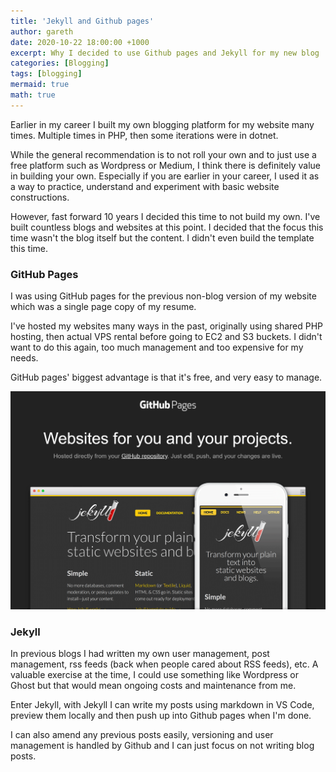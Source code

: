 ```yaml
---
title: 'Jekyll and Github pages'
author: gareth
date: 2020-10-22 18:00:00 +1000
excerpt: Why I decided to use Github pages and Jekyll for my new blog
categories: [Blogging]
tags: [blogging]
mermaid: true
math: true
---
```


Earlier in my career I built my own blogging platform for my website many times. Multiple times in PHP, then some iterations were in dotnet. 

While the general recommendation is to not roll your own and to just use a free platform such as Wordpress or Medium, I think there is definitely value in building your own. Especially if you are earlier in your career, I used it as a way to practice, understand and experiment with basic website constructions.

However, fast forward 10 years I decided this time to not build my own. I've built countless blogs and websites at this point. I decided that the focus this time wasn't the blog itself but the content. I didn't even build the template this time.

### GitHub Pages

I was using GitHub pages for the previous non-blog version of my website which was a single page copy of my resume. 

I've hosted my websites many ways in the past, originally using shared PHP hosting, then actual VPS rental before going to EC2 and S3 buckets. I didn't want to do this again, too much management and too expensive for my needs. 

GitHub pages' biggest advantage is that it's free, and very easy to manage. 

![](/assets/img/2020/10/22/github-pages.png)

### Jekyll

In previous blogs I had written my own user management, post management, rss feeds (back when people cared about RSS feeds), etc. A valuable exercise at the time, I could use something like Wordpress or Ghost but that would mean ongoing costs and maintenance from me.

Enter Jekyll, with Jekyll I can write my posts using markdown in VS Code, preview them locally and then push up into Github pages when I'm done. 

I can also amend any previous posts easily, versioning and user management is handled by Github and I can just focus on not writing blog posts. 
